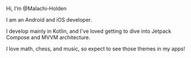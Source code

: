 Hi, I’m @Malachi-Holden

I am an Android and iOS developer.

I develop mainly in Kotlin, and I've loved getting to dive into Jetpack Compose and MVVM architecture.

I love math, chess, and music, so expect to see those themes in my apps!
